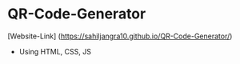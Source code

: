 # QR-Code-Generator
[Website-Link] (https://sahiljangra10.github.io/QR-Code-Generator/)
* Using HTML, CSS, JS
